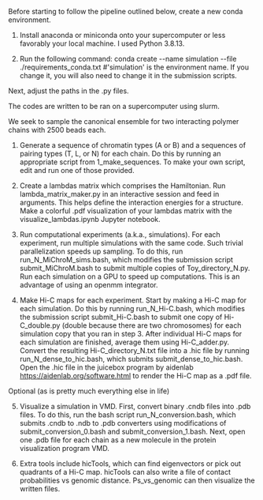 Before starting to follow the pipeline outlined below, create a new conda environment.

1. Install anaconda or miniconda onto your supercomputer or less favorably your local machine.
I used Python 3.8.13.

2. Run the following command:
conda create --name simulation --file ./requirements_conda.txt
#'simulation' is the environment name. If you change it, you will also need to change it in the submission scripts.

Next, adjust the paths in the .py files.

The codes are written to be ran on a supercomputer using slurm.

We seek to sample the canonical ensemble for two interacting polymer chains with 2500 beads each.

1. Generate a sequence of chromatin types (A or B) and a sequences of pairing types (T, L, or N) for each chain. Do this by running an appropriate script from 1_make_sequences. To make your own script, edit and run one of those provided.
 
2. Create a lambdas matrix which comprises the Hamiltonian.
     Run lambda_matrix_maker.py in an interactive session and feed in arguments.
     This helps define the interaction energies for a structure.
     Make a colorful .pdf visualization of your lambdas matrix with the visualize_lambdas.ipynb Jupyter notebook. 

3. Run computational experiments (a.k.a., simulations). 
     For each experiment, run multiple simulations with the same code. Such trivial parallelization speeds up sampling. To do this, run run_N_MiChroM_sims.bash, which modifies the submission script submit_MiChroM.bash to submit multiple copies of Toy_directory_N.py. 
     Run each simulation on a GPU to speed up computations. This is an advantage of using an openmm integrator.

4. Make Hi-C maps for each experiment.
     Start by making a Hi-C map for each simulation. Do this by running run_N_Hi-C.bash, which modifies the submission script submit_Hi-C.bash to submit one copy of Hi-C_double.py (double because there are two chromosomes) for each simulation copy that you ran in step 3.
     After individual Hi-C maps for each simulation are finished, average them using Hi-C_adder.py.
     Convert the resulting Hi-C_directory_N.txt file into a .hic file by running run_N_dense_to_hic.bash, which submits submit_dense_to_hic.bash. 
     Open the .hic file in the juicebox program by aidenlab https://aidenlab.org/software.html to render the Hi-C map as a .pdf file.

Optional (as is pretty much everything else in life)

5. Visualize a simulation in VMD. 
     First, convert binary .cndb files into .pdb files. To do this, run the bash script run_N_conversion.bash, which submits .cndb to .ndb to .pdb converters using modifications of submit_conversion_0.bash and submit_conversion_1.bash.
     Next, open one .pdb file for each chain as a new molecule in the protein visualization program VMD.

6. Extra tools include hicTools, which can find eigenvectors or pick out quadrants of a Hi-C map. hicTools can also write a file of contact probabilities vs genomic distance. Ps_vs_genomic can then visualize the written files.
